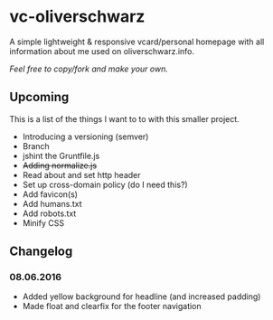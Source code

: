 # vc-oliverschwarz

A simple lightweight & responsive vcard/personal homepage with all information about me used on oliverschwarz.info.

_Feel free to copy/fork and make your own._

## Upcoming

This is a list of the things I want to to with this smaller project.

* Introducing a versioning (semver)
* Branch
* jshint the Gruntfile.js
* ~~Adding normalize.js~~
* Read about and set http header
* Set up cross-domain policy (do I need this?)
* Add favicon(s)
* Add humans.txt
* Add robots.txt
* Minify CSS

## Changelog

### 08.06.2016

* Added yellow background for headline (and increased padding)
* Made float and clearfix for the footer navigation